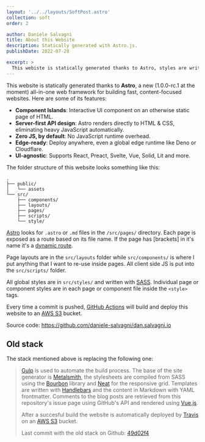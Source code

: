 ```yaml
---
layout: '../../layouts/SoftPost.astro'
collection: soft
order: 2

author: Daniele Salvagni
title: About this Website
description: Statically generated with Astro.js.
publishDate: 2022-07-28

excerpt: >
  This webiste is statically generated thanks to Astro, styles are written in SASS and content in Markdown. Every time a commit is pushed, Github Actions will deploy this website to an AWS S3 bucket.
---
```


This website is statically generated thanks to **Astro**, a new (1.0.0-rc.1 at
the moment) all-in-one web framework for building fast, content-focused
websites. Here are some of its features:

- **Component Islands**: Interactive UI component on an otherwise static page of
  HTML.
- **Server-first API design**: Astro renders directly to HTML & CSS, eliminating
  heavy JavaScript automatically.
- **Zero JS, by default**: No JavaScript runtime overhead.
- **Edge-ready**: Deploy anywhere, even a global edge runtime like Deno or
  Cloudflare.
- **UI-agnostic**: Supports React, Preact, Svelte, Vue, Solid, Lit and more.

The folder structure of this website looks something like this:

```
.
├── public/
│   └── assets
└── src/
    ├── components/
    ├── layouts/
    ├── pages/
    ├── scripts/
    └── style/
```

[Astro](https://astro.build/) looks for `.astro` or `.md` files in the
`/src/pages/` directory. Each page is exposed as a route based on its file name.
If the page has [brackets] in it's name it's a
[dynamic route](https://docs.astro.build/en/core-concepts/routing/).

Page layouts are in the `src/layouts` folder while `src/components/` is where I
put anything that I want to re-use inside pages. All client side JS is put into
the `src/scripts/` folder.

All global styles are in `src/styles/` and written with
[SASS](https://sass-lang.com/). Individual page or component styles are in each
page or component file inside the `<style>` tags.

Every time a commit is pushed,
[GitHub Actions](https://github.com/features/actions) will build and deploy this
website to an [AWS S3](https://aws.amazon.com/s3/) bucket.

Source code: https://github.com/daniele-salvagni/dan.salvagni.io

## Old stack

The stack mentioned above is replacing the following one:

> [Gulp](http://gulpjs.com/) is used to automate the build process. The base of
> the site generator is [Metalsmith](http://www.metalsmith.io/), the stylesheets
> are compiled from SASS using the [Bourbon](http://bourbon.io/) library and
> [Neat](https://neat.bourbon.io/) for the responsive grid. Templates are
> written with [Handlebars](http://handlebarsjs.com/) and the content in
> Markdown with YAML frontmatter. Comments to the blog posts are retrieved from
> this repository's issue page using GitHub's API and rendered using
> [Vue.js](https://vuejs.org).
>
> After a succesful build the website is automatically deployed by
> [Travis](https://travis-ci.org/) on an [AWS S3](https://aws.amazon.com/s3/)
> bucket.
>
> Last commit with the old stack on Github:
> [49d02f4](https://github.com/daniele-salvagni/dan.salvagni.io/tree/8683abe17b23604994093feea37b9d0b1656da4d)

<style>
.badges {
    text-align: center;
    margin: 1em 0;
}

.badges img {
    display:inline-block;
}
</style>
